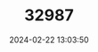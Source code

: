 ---
title: "32987"
category: "Balfourodendron riedelianum"
draft: false
date: 2024-02-22 13:03:50
languages:
  Spanish; Castilian: ["Guatambu", "Guatambu Blanco"]
  Portuguese: ["Marfim", "Pau Cetim", "Pau Liso", "Pau Marfim"]
---